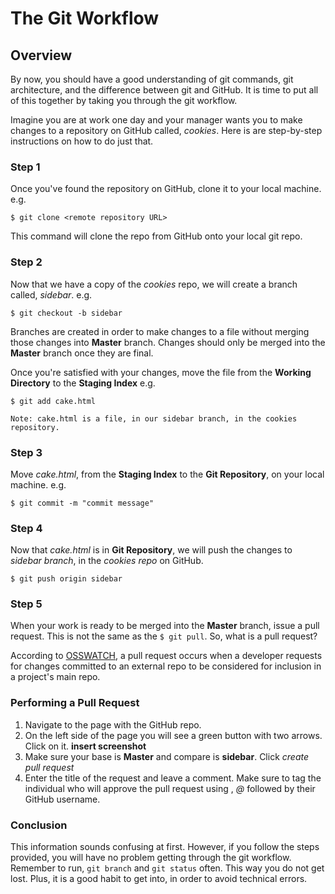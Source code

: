 The Git Workflow
==================

## Overview

By now, you should have a good understanding of git commands, git architecture, and the difference between git and GitHub. It is time to put all of this together by taking you through the git workflow.

Imagine you are at work one day and your manager wants you to make changes to a repository on GitHub called, *cookies*. Here is are step-by-step instructions on how to do just that.

### Step 1

Once you've found the repository on GitHub, clone it to your local machine. e.g.

	$ git clone <remote repository URL>
	
This command will clone the repo from GitHub onto your local git repo.

### Step 2

Now that we have a copy of the *cookies* repo, we will create a branch called, *sidebar*. e.g.

	$ git checkout -b sidebar
	
Branches are created in order to make changes to a file without merging those changes into **Master** branch. Changes should only be merged into the **Master** branch once they are final.

Once you're satisfied with your changes, move the file from the **Working Directory** to the **Staging Index** e.g.

	$ git add cake.html
	
	Note: cake.html is a file, in our sidebar branch, in the cookies repository.
	
### Step 3

Move *cake.html*, from the **Staging Index** to the **Git Repository**, on your local machine. e.g.
	
	$ git commit -m "commit message"
	
### Step 4

Now that *cake.html* is in **Git Repository**, we will push the changes to *sidebar branch*,  in the *cookies repo* on GitHub.

	$ git push origin sidebar
	
### Step 5 

When your work is ready to be merged into the **Master** branch, issue a pull request. This is not the same as the  `$ git pull`. So, what is a pull request?

According to [OSSWATCH](http://oss-watch.ac.uk/resources/pullrequest), a pull request occurs when a developer requests for changes committed to an external repo to be considered for inclusion in a project's main repo.

### Performing a Pull Request

1. Navigate to the page with the GitHub repo. 
2. On the left side of the page you will see a green button with two arrows. Click on it. **insert screenshot**
3. Make sure your base is **Master** and compare is **sidebar**. Click _create pull request_
4. Enter the title of the request and leave a comment. Make sure to tag the individual who will approve the pull request using , _@_ followed by their GitHub username.

### Conclusion

This information sounds confusing at first. However, if you follow the steps provided, you will have no problem getting through the git workflow. Remember to run, `git branch` and `git status` often. This way you do not get lost. Plus, it is a good habit to get into, in order to avoid technical errors.
